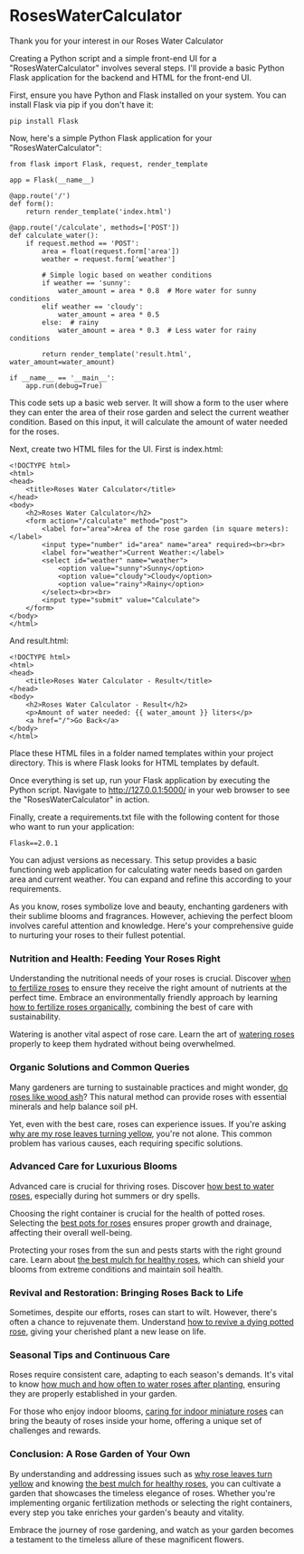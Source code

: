 # RosesWaterCalculator

Thank you for your interest in our Roses Water Calculator

Creating a Python script and a simple front-end UI for a "RosesWaterCalculator" involves several steps. I'll provide a basic Python Flask application for the backend and HTML for the front-end UI.

First, ensure you have Python and Flask installed on your system. You can install Flask via pip if you don't have it:

```
pip install Flask
```

Now, here's a simple Python Flask application for your "RosesWaterCalculator":

```
from flask import Flask, request, render_template

app = Flask(__name__)

@app.route('/')
def form():
    return render_template('index.html')

@app.route('/calculate', methods=['POST'])
def calculate_water():
    if request.method == 'POST':
        area = float(request.form['area'])
        weather = request.form['weather']
        
        # Simple logic based on weather conditions
        if weather == 'sunny':
            water_amount = area * 0.8  # More water for sunny conditions
        elif weather == 'cloudy':
            water_amount = area * 0.5
        else:  # rainy
            water_amount = area * 0.3  # Less water for rainy conditions
        
        return render_template('result.html', water_amount=water_amount)

if __name__ == '__main__':
    app.run(debug=True)
```

This code sets up a basic web server. It will show a form to the user where they can enter the area of their rose garden and select the current weather condition. Based on this input, it will calculate the amount of water needed for the roses.

Next, create two HTML files for the UI. First is index.html:

```
<!DOCTYPE html>
<html>
<head>
    <title>Roses Water Calculator</title>
</head>
<body>
    <h2>Roses Water Calculator</h2>
    <form action="/calculate" method="post">
        <label for="area">Area of the rose garden (in square meters):</label>
        <input type="number" id="area" name="area" required><br><br>
        <label for="weather">Current Weather:</label>
        <select id="weather" name="weather">
            <option value="sunny">Sunny</option>
            <option value="cloudy">Cloudy</option>
            <option value="rainy">Rainy</option>
        </select><br><br>
        <input type="submit" value="Calculate">
    </form>
</body>
</html>
```

And result.html:


```
<!DOCTYPE html>
<html>
<head>
    <title>Roses Water Calculator - Result</title>
</head>
<body>
    <h2>Roses Water Calculator - Result</h2>
    <p>Amount of water needed: {{ water_amount }} liters</p>
    <a href="/">Go Back</a>
</body>
</html>
 ```

Place these HTML files in a folder named templates within your project directory. This is where Flask looks for HTML templates by default.

Once everything is set up, run your Flask application by executing the Python script. Navigate to http://127.0.0.1:5000/ in your web browser to see the "RosesWaterCalculator" in action.

Finally, create a requirements.txt file with the following content for those who want to run your application:

```
Flask==2.0.1
```
You can adjust versions as necessary. This setup provides a basic functioning web application for calculating water needs based on garden area and current weather. You can expand and refine this according to your requirements.

As you know, roses symbolize love and beauty, enchanting gardeners with their sublime blooms and fragrances. However, achieving the perfect bloom involves careful attention and knowledge. Here's your comprehensive guide to nurturing your roses to their fullest potential.

### Nutrition and Health: Feeding Your Roses Right

Understanding the nutritional needs of your roses is crucial. Discover [when to fertilize roses](https://thegardengeeks.com/plant-care/outdoor/when-to-fertilize-roses-definitive-guide-for-timing-and-techniques/) to ensure they receive the right amount of nutrients at the perfect time. Embrace an environmentally friendly approach by learning [how to fertilize roses organically](https://thegardengeeks.com/plant-care/outdoor/how-to-fertilize-roses-organically-5-methods-that-actually-work/), combining the best of care with sustainability.

Watering is another vital aspect of rose care. Learn the art of [watering roses](https://thegardengeeks.com/plant-care/outdoor/7-helpful-tips-for-watering-roses/) properly to keep them hydrated without being overwhelmed.

### Organic Solutions and Common Queries

Many gardeners are turning to sustainable practices and might wonder, [do roses like wood ash](https://thegardengeeks.com/plant-care/outdoor/do-roses-like-wood-ash/)? This natural method can provide roses with essential minerals and help balance soil pH.

Yet, even with the best care, roses can experience issues. If you're asking [why are my rose leaves turning yellow](https://thegardengeeks.com/plant-care/indoor/9-reasons-why-rose-leaves-turn-yellow/), you're not alone. This common problem has various causes, each requiring specific solutions.

### Advanced Care for Luxurious Blooms

Advanced care is crucial for thriving roses. Discover [how best to water roses](https://thegardengeeks.com/plant-care/outdoor/how-best-to-water-roses-7-useful-tips/), especially during hot summers or dry spells.

Choosing the right container is crucial for the health of potted roses. Selecting the [best pots for roses](https://thegardengeeks.com/plant-care/outdoor/choosing-the-best-pots-for-roses-with-examples/) ensures proper growth and drainage, affecting their overall well-being.

Protecting your roses from the sun and pests starts with the right ground care. Learn about [the best mulch for healthy roses](https://thegardengeeks.com/plant-care/outdoor/what-is-the-best-mulch-for-healthy-roses/), which can shield your blooms from extreme conditions and maintain soil health.

### Revival and Restoration: Bringing Roses Back to Life

Sometimes, despite our efforts, roses can start to wilt. However, there's often a chance to rejuvenate them. Understand [how to revive a dying potted rose](https://thegardengeeks.com/plant-revive/indoor/how-to-revive-a-dying-potted-rose/), giving your cherished plant a new lease on life.

### Seasonal Tips and Continuous Care

Roses require consistent care, adapting to each season's demands. It's vital to know [how much and how often to water roses after planting](https://thegardengeeks.com/guides/planting/how-much-and-how-often-to-water-roses-after-planting-definitive-guide/), ensuring they are properly established in your garden.

For those who enjoy indoor blooms, [caring for indoor miniature roses](https://thegardengeeks.com/plant-care/indoor/how-to-care-for-indoor-miniature-roses-10-tips/) can bring the beauty of roses inside your home, offering a unique set of challenges and rewards.

### Conclusion: A Rose Garden of Your Own

By understanding and addressing issues such as [why rose leaves turn yellow](https://thegardengeeks.com/plant-care/indoor/9-reasons-why-rose-leaves-turn-yellow/) and knowing [the best mulch for healthy roses](https://thegardengeeks.com/plant-care/outdoor/what-is-the-best-mulch-for-healthy-roses/), you can cultivate a garden that showcases the timeless elegance of roses. Whether you're implementing organic fertilization methods or selecting the right containers, every step you take enriches your garden's beauty and vitality.

Embrace the journey of rose gardening, and watch as your garden becomes a testament to the timeless allure of these magnificent flowers.
